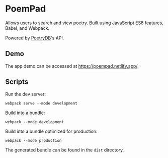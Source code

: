 # PoemPad

Allows users to search and view poetry. Built using JavaScript ES6 features, Babel, and Webpack.

Powered by [PoetryDB](https://poetrydb.org/index.html)'s API.

## Demo

The app demo can be accessed at https://poempad.netlify.app/.

## Scripts

Run the dev server:

    webpack serve --mode development

Build into a bundle:

    webpack --mode development

Build into a bundle optimized for production:

    webpack --mode production

The generated bundle can be found in the `dist` directory.
